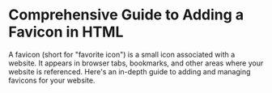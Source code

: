 # Comprehensive Guide to Adding a Favicon in HTML

A favicon (short for "favorite icon") is a small icon associated with a website. It appears in browser tabs, bookmarks, and other areas where your website is referenced. Here's an in-depth guide to adding and managing favicons for your website.
